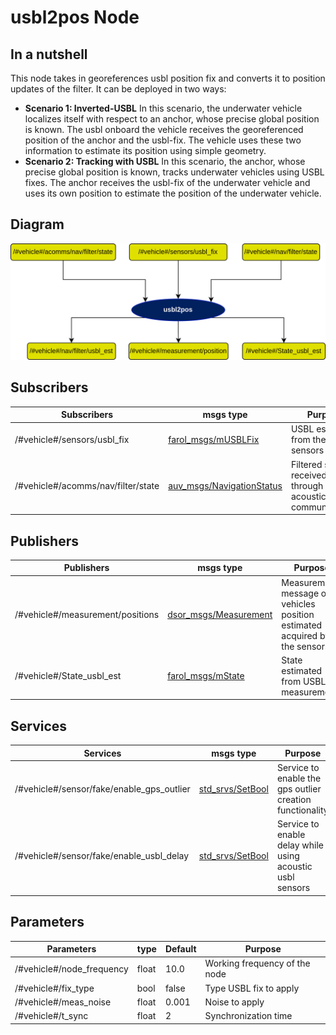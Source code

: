 # usbl2pos Node

## In a nutshell
This node takes in georeferences usbl position fix and converts it to position updates of the filter. It can be deployed in two ways:
* **Scenario 1: Inverted-USBL** In this scenario, the underwater vehicle localizes itself with respect to an anchor, whose precise global position is known. The usbl onboard the vehicle receives the georeferenced position of the anchor and the usbl-fix. The vehicle uses these two information to estimate its position using simple geometry.
* **Scenario 2: Tracking with USBL** In this scenario, the anchor, whose precise global position is known, tracks underwater vehicles using USBL fixes. The anchor receives the usbl-fix of the underwater vehicle and uses its own position to estimate the position of the underwater vehicle.

## Diagram
![UsblFix2Pos](img/usbl2pos.png)

## Subscribers
| Subscribers                        | msgs type                                                                                                                                       | Purpose                                                 |
| -----------                        | --------------                                                                                                                                  | ---------                                               |
| /#vehicle#/sensors/usbl\_fix       | [farol\_msgs/mUSBLFix](https://dsor-isr.github.io/farol/farol-ros-messages/mUSBLFix/)                                                            | USBL estimation from the sensors                        |
| /#vehicle#/acomms/nav/filter/state | [auv\_msgs/NavigationStatus](https://github.com/oceansystemslab/auv_msgs/blob/1faaddd7ee6e9c2c9869e3d8dcff92bb56c2fce4/msg/NavigationStatus.msg) | Filtered state received through acoustic communications |

## Publishers
| Publishers                       | msgs type                  | Purpose                                                                    |
| -----------                      | --------------             | ---------                                                                  |
| /#vehicle#/measurement/positions | [dsor\_msgs/Measurement](https://github.com/dsor-isr/dsor_utils/blob/d39195370a36517fc0c1a05c8e043f58720416bb/dsor_msgs/msg/Measurement.msg) | Measurement message of vehicles position estimated acquired by the sensors |
| /#vehicle#/State\_usbl\_est      | [farol\_msgs/mState](https://dsor-isr.github.io/farol/farol-ros-messages/mState/)     | State estimated from USBL measurements |

## Services
| Services                         | msgs type                                                                      | Purpose                                 |
| -----------                      | --------------                                                                 | ---------                               |
| /#vehicle#/sensor/fake/enable\_gps\_outlier | [std\_srvs/SetBool](http://docs.ros.org/en/api/std_srvs/html/srv/SetBool.html) | Service to enable the gps outlier creation functionality |
| /#vehicle#/sensor/fake/enable\_usbl\_delay  | [std\_srvs/SetBool](http://docs.ros.org/en/api/std_srvs/html/srv/SetBool.html) | Service to enable delay while using acoustic usbl sensors |

## Parameters
| Parameters                 | type   | Default     | Purpose                       |
| -----------                | ----   | ----------  | ---------                     |
| /#vehicle#/node\_frequency | float  | 10.0        | Working frequency of the node |
| /#vehicle#/fix\_type       | bool   | false       | Type USBL fix to apply        |
| /#vehicle#/meas\_noise     | float  | 0.001       | Noise to apply                |
| /#vehicle#/t\_sync         | float  | 2           | Synchronization time          |
